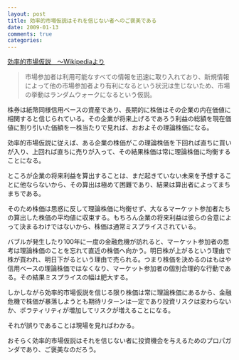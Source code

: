```yaml
---
layout: post
title: 効率的市場仮説はそれを信じない者へのご褒美である
date: 2009-01-13
comments: true
categories:
---
```


[効率的市場仮説　～Wikipediaより](http://ja.wikipedia.org/wiki/%E4%BA%BA%E5%B7%A5%E5%B8%82%E5%A0%B4)
 
> 市場参加者は利用可能なすべての情報を迅速に取り入れており、新規情報によって他の市場参加者より有利になるという状況は生じないため、市場の挙動はランダムウォークになるという仮説。


株券は紙幣同様信用ベースの資産であり、長期的に株価はその企業の内在価値に相関すると信じられている。その企業が将来上げるであろう利益の総額を現在価値に割り引いた価額を一株当たりで見れば、おおよその理論株価になる。

効率的市場仮説に従えば、ある企業の株価がこの理論株価を下回れば直ちに買いが入り、上回れば直ちに売りが入って、その結果株価は常に理論株価に均衡することになる。

ところが企業の将来利益を算出することは、まだ起きていない未来を予想することに他ならないから、その算出は極めて困難であり、結果は算出者によってまちまちである。

そのため株価は思惑に反して理論株価に均衡せず、大なるマーケット参加者たちの算出した株価の平均値に収束する。もちろん企業の将来利益は彼らの合意によって決まるわけではないから、株価は通常ミスプライスされている。

バブルが発生したり100年に一度の金融危機が訪れると、マーケット参加者の思考は理論株価のことを忘れて直近の株価へ向かう。明日株が上がるという理由で株が買われ、明日下がるという理由で売られる。つまり株価を決めるのはもはや信用ベースの理論株価ではなくなり、マーケット参加者の個別合理的な行動である。その結果ミスプライスの幅は肥大する。

しかしながら効率的市場仮説を信じる限り株価は常に理論株価にあるから、金融危機で株価が暴落しようとも期待リターンは一定であり投資リスクは変わらないか、ボラティリティが増加してリスクが増えることになる。

それが誤りであることは現場を見ればわかる。

おそらく効率的市場仮説はそれを信じない者に投資機会を与えるためのプロパガンダであり、ご褒美なのだろう。
